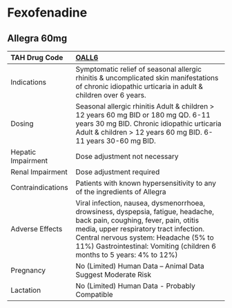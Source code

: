 # Fexofenadine

## Allegra 60mg

| TAH Drug Code      | [OALL6](https://www.tahsda.org.tw/drugs/hissearch.php?drug_code=OALL6)                                                                                                                                                                                                                 |
|:-------------------|:---------------------------------------------------------------------------------------------------------------------------------------------------------------------------------------------------------------------------------------------------------------------------------------|
| Indications        | Symptomatic relief of seasonal allergic rhinitis & uncomplicated skin manifestations of chronic idiopathic urticaria in adult & children over 6 years.                                                                                                                                 |
| Dosing             | Seasonal allergic rhinitis Adult & children > 12 years 60 mg BID or 180 mg QD. 6-11 years 30 mg BID. Chronic idiopathic urticaria Adult & children > 12 years 60 mg BID. 6-11 years 30-60 mg BID.                                                                                      |
| Hepatic Impairment | Dose adjustment not necessary                                                                                                                                                                                                                                                          |
| Renal Impairment   | Dose adjustment required                                                                                                                                                                                                                                                               |
| Contraindications  | Patients with known hypersensitivity to any of the ingredients of Allegra                                                                                                                                                                                                              |
| Adverse Effects    | Viral infection, nausea, dysmenorrhoea, drowsiness, dyspepsia, fatigue, headache, back pain, coughing, fever, pain, otitis media, upper respiratory tract infection. Central nervous system: Headache (5% to 11%) Gastrointestinal: Vomiting (children 6 months to 5 years: 4% to 12%) |
| Pregnancy          | No (Limited) Human Data – Animal Data Suggest Moderate Risk                                                                                                                                                                                                                            |
| Lactation          | No (Limited) Human Data - Probably Compatible                                                                                                                                                                                                                                          |

